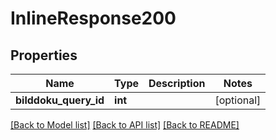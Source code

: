 # InlineResponse200

## Properties

| Name                  | Type    | Description | Notes      |
| --------------------- | ------- | ----------- | ---------- |
| **bilddoku_query_id** | **int** |             | [optional] |

[[Back to Model list]](../README.md#documentation-for-models) [[Back to API list]](../README.md#documentation-for-api-endpoints) [[Back to README]](../README.md)
